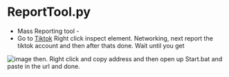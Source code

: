 # ReportTool.py

- Mass Reporting tool -
- Go to [Tiktok](https://www.tiktok.com/@uql.y) Right click inspect element.
Networking, next report the tiktok account and then after thats done. Wait until you get 

![image](https://user-images.githubusercontent.com/89341385/163047777-40535754-4bb9-4a9a-9981-103141f43d37.png)
then. Right click and copy address and then open up Start.bat and paste in the url and done.
